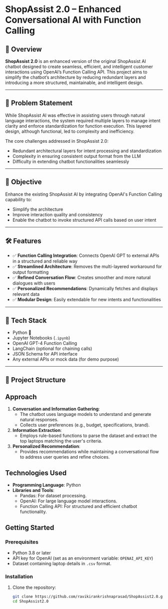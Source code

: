 # ShopAssist 2.0 – Enhanced Conversational AI with Function Calling

## 🚀 Overview

**ShopAssist 2.0** is an enhanced version of the original ShopAssist AI chatbot designed to create seamless, efficient, and intelligent customer interactions using OpenAI’s Function Calling API. This project aims to simplify the chatbot’s architecture by reducing redundant layers and introducing a more structured, maintainable, and intelligent design.

---

## 🧩 Problem Statement

While ShopAssist AI was effective in assisting users through natural language interactions, the system required multiple layers to manage intent clarity and enforce standardization for function execution. This layered design, although functional, led to complexity and inefficiency.

The core challenges addressed in ShopAssist 2.0:
- Redundant architectural layers for intent processing and standardization
- Complexity in ensuring consistent output format from the LLM
- Difficulty in extending chatbot functionalities seamlessly

---

## 🎯 Objective

Enhance the existing ShopAssist AI by integrating OpenAI's Function Calling capability to:
- Simplify the architecture
- Improve interaction quality and consistency
- Enable the chatbot to invoke structured API calls based on user intent

---

## 🛠️ Features

- ✅ **Function Calling Integration**: Connects OpenAI GPT to external APIs in a structured and reliable way
- ✅ **Streamlined Architecture**: Removes the multi-layered workaround for output formatting
- ✅ **Refined Conversation Flow**: Creates smoother and more natural dialogues with users
- ✅ **Personalized Recommendations**: Dynamically fetches and displays relevant data
- ✅ **Modular Design**: Easily extendable for new intents and functionalities

---

## 🧪 Tech Stack

- Python 🐍
- Jupyter Notebooks (`.ipynb`)
- OpenAI GPT-4 Function Calling
- LangChain (optional for chaining calls)
- JSON Schema for API interface
- Any external APIs or mock data (for demo purpose)

---

## 📁 Project Structure



## Approach
1. **Conversation and Information Gathering**: 
   - The chatbot uses language models to understand and generate natural responses.
   - Collects user preferences (e.g., budget, specifications, brand).
2. **Information Extraction**:
   - Employs rule-based functions to parse the dataset and extract the top laptops matching the user's criteria.
3. **Personalized Recommendation**:
   - Provides recommendations while maintaining a conversational flow to address user queries and refine choices.

## Technologies Used
- **Programming Language**: Python
- **Libraries and Tools**:
  - Pandas: For dataset processing.
  - OpenAI: For large language model interactions.
  - Function Calling API: For structured and efficient chatbot functionality.

## Getting Started
### Prerequisites
- Python 3.8 or later
- API key for OpenAI (set as an environment variable: `OPENAI_API_KEY`)
- Dataset containing laptop details in `.csv` format.

### Installation
1. Clone the repository:
   ```bash
   git clone https://github.com/ravikirankrishnaprasad/ShopAssist2.0.git
   cd ShopAssist2.0
